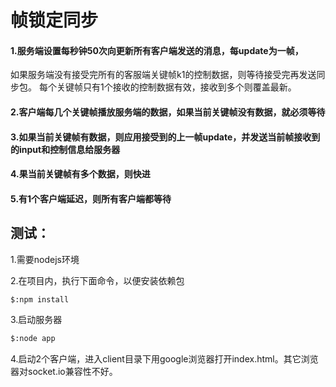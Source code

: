 # 帧锁定同步

  #### 1.服务端设置每秒钟50次向更新所有客户端发送的消息，每update为一帧，
  如果服务端没有接受完所有的客服端关键帧k1的控制数据，则等待接受完再发送同步包。
  每个关键帧只有1个接收的控制数据有效，接收到多个则覆盖最新。
  #### 2.客户端每几个关键帧播放服务端的数据，如果当前关键帧没有数据，就必须等待
  #### 3.如果当前关键帧有数据，则应用接受到的上一帧update，并发送当前帧接收到的input和控制信息给服务器
  #### 4.果当前关键帧有多个数据，则快进
  #### 5.有1个客户端延迟，则所有客户端都等待
  
 
## 测试：
1.需要nodejs环境

2.在项目内，执行下面命令，以便安装依赖包
``` bash
$:npm install
```
3.启动服务器
``` bash
$:node app
```
4.启动2个客户端，进入client目录下用google浏览器打开index.html。其它浏览器对socket.io兼容性不好。





